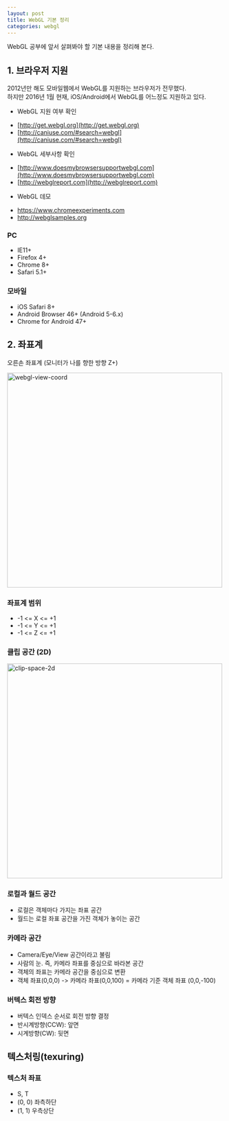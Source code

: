 ```yaml
---
layout: post
title: WebGL 기본 정리
categories: webgl
---
```


WebGL 공부에 앞서 살펴봐야 할 기본 내용을 정리해 본다.

## 1. 브라우저 지원
2012년만 해도 모바일웹에서 WebGL를 지원하는 브라우저가 전무했다.  
하지만 2016년 1월 현재, iOS/Android에서 WebGL를 어느정도 지원하고 있다.

* WebGL 지원 여부 확인 
 - [http://get.webgl.org](http://get.webgl.org)
 - [http://caniuse.com/#search=webgl](http://caniuse.com/#search=webgl)

* WebGL 세부사항 확인
 - [http://www.doesmybrowsersupportwebgl.com](http://www.doesmybrowsersupportwebgl.com)
 - [http://webglreport.com](http://webglreport.com)

* WebGL 데모
 - https://www.chromeexperiments.com
 - http://webglsamples.org

### PC
 - IE11+
 - Firefox 4+
 - Chrome 8+
 - Safari 5.1+

### 모바일
 - iOS Safari 8+
 - Android Browser 46+ (Android 5-6.x)
 - Chrome for Android 47+

## 2. 좌표계
오른손 좌표계 (모니터가 나를 향한 방향 Z+)

<img width="500" alt="webgl-view-coord" src="https://cloud.githubusercontent.com/assets/6646861/12256982/908e8ff2-b945-11e5-8aa6-36b37dee8ea8.png">

### 좌표계 범위
- -1 <= X <= +1
- -1 <= Y <= +1
- -1 <= Z <= +1

### 클립 공간 (2D)
<img width="500" alt="clip-space-2d" src="https://cloud.githubusercontent.com/assets/6646861/12261818/f054ba1c-b966-11e5-90a3-2e76e3dc2569.png">

### 로컬과 월드 공간
- 로컬은 객체마다 가지는 좌표 공간
- 월드는 로컬 좌표 공간을 가진 객체가 놓이는 공간

### 카메라 공간
- Camera/Eye/View 공간이라고 불림
- 사람의 눈. 즉, 카메라 좌표를  중심으로 바라본 공간
- 객체의 좌표는 카메라 공간을 중심으로 변환
- 객체 좌표(0,0,0) -> 카메라 좌표(0,0,100) = 카메라 기준 객체 좌표 (0,0,-100)

### 버텍스 회전 방향
- 버텍스 인덱스 순서로 회전 방향 결정
- 반시계방향(CCW): 앞면
- 시계방향(CW): 뒷면

## 텍스처링(texuring)

### 텍스처 좌표
- S, T
- (0, 0) 좌측하단
- (1, 1) 우측상단
